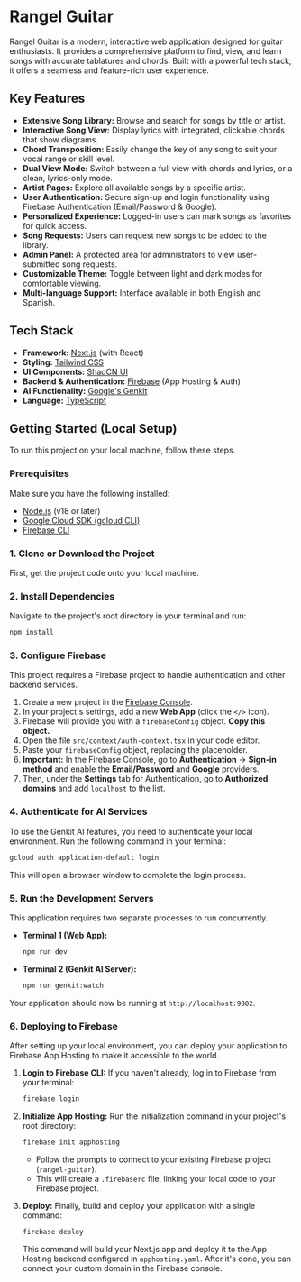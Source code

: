 # Rangel Guitar

Rangel Guitar is a modern, interactive web application designed for guitar enthusiasts. It provides a comprehensive platform to find, view, and learn songs with accurate tablatures and chords. Built with a powerful tech stack, it offers a seamless and feature-rich user experience.

## Key Features

- **Extensive Song Library:** Browse and search for songs by title or artist.
- **Interactive Song View:** Display lyrics with integrated, clickable chords that show diagrams.
- **Chord Transposition:** Easily change the key of any song to suit your vocal range or skill level.
- **Dual View Mode:** Switch between a full view with chords and lyrics, or a clean, lyrics-only mode.
- **Artist Pages:** Explore all available songs by a specific artist.
- **User Authentication:** Secure sign-up and login functionality using Firebase Authentication (Email/Password & Google).
- **Personalized Experience:** Logged-in users can mark songs as favorites for quick access.
- **Song Requests:** Users can request new songs to be added to the library.
- **Admin Panel:** A protected area for administrators to view user-submitted song requests.
- **Customizable Theme:** Toggle between light and dark modes for comfortable viewing.
- **Multi-language Support:** Interface available in both English and Spanish.

## Tech Stack

- **Framework:** [Next.js](https://nextjs.org/) (with React)
- **Styling:** [Tailwind CSS](https://tailwindcss.com/)
- **UI Components:** [ShadCN UI](https://ui.shadcn.com/)
- **Backend & Authentication:** [Firebase](https://firebase.google.com/) (App Hosting & Auth)
- **AI Functionality:** [Google's Genkit](https://firebase.google.com/docs/genkit)
- **Language:** [TypeScript](https://www.typescriptlang.org/)

## Getting Started (Local Setup)

To run this project on your local machine, follow these steps.

### Prerequisites

Make sure you have the following installed:
- [Node.js](https://nodejs.org/) (v18 or later)
- [Google Cloud SDK (gcloud CLI)](https://cloud.google.com/sdk/docs/install)
- [Firebase CLI](https://firebase.google.com/docs/cli)

### 1. Clone or Download the Project

First, get the project code onto your local machine.

### 2. Install Dependencies

Navigate to the project's root directory in your terminal and run:
```bash
npm install
```

### 3. Configure Firebase

This project requires a Firebase project to handle authentication and other backend services.

1.  Create a new project in the [Firebase Console](https://console.firebase.google.com/).
2.  In your project's settings, add a new **Web App** (click the `</>` icon).
3.  Firebase will provide you with a `firebaseConfig` object. **Copy this object.**
4.  Open the file `src/context/auth-context.tsx` in your code editor.
5.  Paste your `firebaseConfig` object, replacing the placeholder.
6.  **Important:** In the Firebase Console, go to **Authentication** -> **Sign-in method** and enable the **Email/Password** and **Google** providers.
7.  Then, under the **Settings** tab for Authentication, go to **Authorized domains** and add `localhost` to the list.

### 4. Authenticate for AI Services

To use the Genkit AI features, you need to authenticate your local environment. Run the following command in your terminal:
```bash
gcloud auth application-default login
```
This will open a browser window to complete the login process.

### 5. Run the Development Servers

This application requires two separate processes to run concurrently.

-   **Terminal 1 (Web App):**
    ```bash
    npm run dev
    ```
-   **Terminal 2 (Genkit AI Server):**
    ```bash
    npm run genkit:watch
    ```

Your application should now be running at `http://localhost:9002`.

### 6. Deploying to Firebase

After setting up your local environment, you can deploy your application to Firebase App Hosting to make it accessible to the world.

1.  **Login to Firebase CLI:**
    If you haven't already, log in to Firebase from your terminal:
    ```bash
    firebase login
    ```

2.  **Initialize App Hosting:**
    Run the initialization command in your project's root directory:
    ```bash
    firebase init apphosting
    ```
    -   Follow the prompts to connect to your existing Firebase project (`rangel-guitar`).
    -   This will create a `.firebaserc` file, linking your local code to your Firebase project.

3.  **Deploy:**
    Finally, build and deploy your application with a single command:
    ```bash
    firebase deploy
    ```
    This command will build your Next.js app and deploy it to the App Hosting backend configured in `apphosting.yaml`. After it's done, you can connect your custom domain in the Firebase console.
